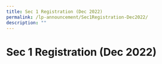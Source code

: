 ```yaml
---
title: Sec 1 Registration (Dec 2022)
permalink: /lp-announcement/Sec1Registration-Dec2022/
description: ""
---
```



Sec 1 Registration (Dec 2022)
=======================================